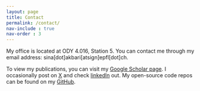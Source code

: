 ```yaml
---
layout: page
title: Contact
permalink: /contact/
nav-include : true
nav-order : 3
---
```


My office is located at ODY 4.016, Station 5.
You can contact me through my email address: sina[dot]akbari[atsign]epfl[dot]ch.

To view my publications, you can visit my [Google Scholar page](https://scholar.google.com/citations?user=-kNnS1AAAAAJ&hl=en&oi=ao). I occasionally post on [X](https://x.com/sinAkbari) and check [linkedIn](https://www.linkedin.com/in/sina-akbari/) out. My open-source code repos can be found on my [GitHub](https://github.com/SinaAkbarii).
